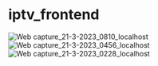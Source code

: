 # iptv_frontend
![Web capture_21-3-2023_0810_localhost](https://user-images.githubusercontent.com/29458132/226476325-bf0e39c4-1a77-4ce3-b53b-b52d201399be.jpeg)
![Web capture_21-3-2023_0456_localhost](https://user-images.githubusercontent.com/29458132/226475862-9c074036-0b7e-4d3e-8be1-eed02778cfa5.jpeg)
![Web capture_21-3-2023_0228_localhost](https://user-images.githubusercontent.com/29458132/226475457-3e7c838f-8ebd-47cc-8a89-01efd0922f2e.jpeg)
